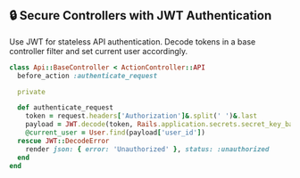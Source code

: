## 🔒 Secure Controllers with JWT Authentication
Use JWT for stateless API authentication. Decode tokens in a base controller filter and set current user accordingly.

```ruby
class Api::BaseController < ActionController::API
  before_action :authenticate_request

  private

  def authenticate_request
    token = request.headers['Authorization']&.split(' ')&.last
    payload = JWT.decode(token, Rails.application.secrets.secret_key_base)[0]
    @current_user = User.find(payload['user_id'])
  rescue JWT::DecodeError
    render json: { error: 'Unauthorized' }, status: :unauthorized
  end
end
```